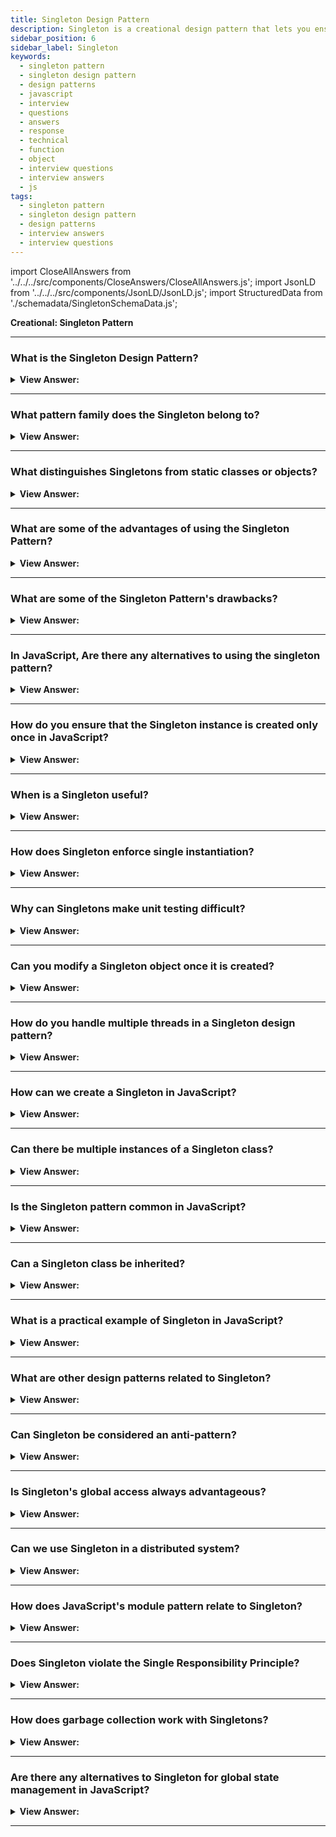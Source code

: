 ```yaml
---
title: Singleton Design Pattern
description: Singleton is a creational design pattern that lets you ensure that a class has only one instance, while providing a global access point to this instance.
sidebar_position: 6
sidebar_label: Singleton
keywords:
  - singleton pattern
  - singleton design pattern
  - design patterns
  - javascript
  - interview
  - questions
  - answers
  - response
  - technical
  - function
  - object
  - interview questions
  - interview answers
  - js
tags:
  - singleton pattern
  - singleton design pattern
  - design patterns
  - interview answers
  - interview questions
---
```


import CloseAllAnswers from '../../../src/components/CloseAnswers/CloseAllAnswers.js';
import JsonLD from '../../../src/components/JsonLD/JsonLD.js';
import StructuredData from './schemadata/SingletonSchemaData.js';

<JsonLD data={StructuredData} />

<head>
  <title>Singleton Pattern | JavaScript Frontend Interview Questions</title>
</head>

**Creational: Singleton Pattern**

<CloseAllAnswers />

---

### What is the Singleton Design Pattern?

<details className='answer'>
  <summary>
    <strong>View Answer:</strong>
  </summary>
  <div>
  <div>
      <strong>Interview Response:</strong> The Singleton Pattern ensures a class has only one instance, and provides a global point of access to it, enabling controlled and shared resource access across the entire application.
    </div>
    <br/>
    <div>
      <strong>Technical Response:</strong> The Singleton pattern is a design principle restricting a class's instantiation to one object. That's also useful when just one object is required to coordinate system-wide actions. The Singleton pattern traditionally gets implemented by creating a class with a method that creates a new class instance even if one doesn't already exist. If an object's instance already exists, it simply returns a pointer to it.<br/>
    </div><br />
  <div><strong className="codeExample">Diagram:</strong><br /><br />

  <div></div>

<img src="/img/javascript-singleton.jpg" /><br /><br />

**The objects participating in this pattern are:**

**Singleton** -- In example code: _MySingleton_

- It returns an instance via a constructor.
- In charge of creating and managing the instance object.

</div><br />
  <div><strong className="codeExample">Code Example:</strong><br /><br />

  <div></div>

Here's an example of how you can implement the Singleton Pattern using JavaScript ES6:

```javascript
class Singleton {
    constructor(data) {
        if (Singleton.instance) {
            return Singleton.instance;
        }
        Singleton.instance = this;
        this.data = data;
    }

    getData() {
        return this.data;
    }
}

// Usage
const singleton1 = new Singleton("Data for Singleton 1");
console.log(singleton1.getData()); // "Data for Singleton 1"

const singleton2 = new Singleton("Data for Singleton 2");
console.log(singleton2.getData()); // "Data for Singleton 1"

console.log(singleton1 === singleton2); // true
```

In this example, we try to instantiate `Singleton` twice with different data. But when we try to get the data from both instances, we see that they are the same. This is because the second instantiation does not actually create a new object, but returns the first one created.

The key point here is `Singleton.instance = this;` where we store the first instance created. On subsequent instantiations, `Singleton.instance` would be truthy, so the constructor will return this first instance rather than creating a new one.

  </div>

  </div>
</details>

---

### What pattern family does the Singleton belong to?

<details>
  <summary>
    <strong>View Answer:</strong>
  </summary>
  <div>
    <div>
      <strong>Interview Response:</strong> The Singleton pattern belongs to the Creational design patterns family, as it deals with object creation mechanisms, intending to create objects in a manner suitable to the situation.
    </div>
  </div>
</details>

---

### What distinguishes Singletons from static classes or objects?

<details>
  <summary>
    <strong>View Answer:</strong>
  </summary>
  <div>
  <div>
      <strong>Interview Response:</strong> Singletons can implement interfaces, extend classes, and allow for lazy initialization, while static classes or objects can't. They can also be passed as parameters or be serialized. JavaScript Singletons are similar to static classes and objects in that they only allow one instance, but they can be initialized lazily and provide a global point of access.
    </div><br/>
    <div>
      <strong>Technical Response:</strong> Singletons vary from static classes (or objects). Their initialization delays, typically because they require information that may not be available at the time of initialization. They don't make it easy for code that isn't aware of a previous reference to them to find them. A Singleton returns a structure rather than an object or a "class." Consider how closure variables aren't closures - the closure is the function scope that provides the closure.
    </div><br />
  <div><strong className="codeExample">Code Example:</strong><br /><br />

  <div></div>

Here's a code example illustrating the Singleton:

```javascript
class Singleton {
    constructor() {
        if (!Singleton.instance) {
            Singleton.instance = this;
        }

        return Singleton.instance;
    }

    someMethod() {
        console.log('I am a singleton method.');
    }
}

// Usage
const instance1 = new Singleton();
const instance2 = new Singleton();

console.log(instance1 === instance2); // true
instance1.someMethod(); // I am a singleton method.
instance2.someMethod(); // I am a singleton method.
```

And here's an example illustrating a static class in JavaScript:

```javascript
class StaticClass {
    static someMethod() {
        console.log('I am a static method.');
    }
}

// Usage
// const instance = new StaticClass(); // This would throw an error because static class cannot be instantiated.
StaticClass.someMethod(); // I am a static method.
```

In the Singleton example, we create only one instance of the class, and every subsequent `new` call returns the same instance. You can call instance methods on this instance, and it's capable of maintaining state.

In the static example, the class cannot be instantiated at all. Instead, methods are directly called on the class itself, and the class is incapable of maintaining state across the application.

  </div>
  </div>
</details>

---

### What are some of the advantages of using the Singleton Pattern?

<details>
  <summary>
    <strong>View Answer:</strong>
  </summary>
  <div>
  <div>
      <strong>Interview Response:</strong> Singleton pattern ensures controlled access to sole instance, can reduce system resources usage, and enables shared state across application. Also, it allows for lazy and controlled initialization.
    </div>
    <br/>
    <div>
      <strong>Technical Response:</strong> Benefits of the Singleton Pattern
    </div>
    <br />
    <div></div>

- You can be certain that a class only has one instance.
- You are granted global access to that instance.
- The singleton object only gets initialized the first time it is requested.

<br />
  </div>
</details>

---

### What are some of the Singleton Pattern's drawbacks?

<details>
  <summary>
    <strong>View Answer:</strong>
  </summary>
  <div>
  <div>
      <strong>Interview Response:</strong> Singletons can introduce global state, making debugging difficult. They may violate the single responsibility principle, hinder testability, and promote tight coupling, affecting code modularity.
    </div>
    <br/>
    <div>
      <strong>Interview Response:</strong> Restricting the instantiation to just one instance could save a lot of memory space. Instead of setting up memory for a new instance each time, we only have to set up memory for that one instance referenced throughout the application. However, Singletons are considered an anti-pattern, and we should try to avoid using them in JavaScript.
    </div>
    <br />
    <div></div>

- Infringes on the Single Responsibility Principle: At the same time, the pattern solves two problems.
- The Singleton pattern can hide lousy design, such as when application components know too much about each other.
- In a multithreaded environment, the pattern gets treated differently so that multiple threads do not create a singleton object multiple times.
- Unit testing the Singleton's client code may be complicated because many test frameworks rely on inheritance when producing mock objects. This reliance is relative to the constructor of the singleton class being private, and overriding static methods is impossible in most languages. You'll need to develop a unique way to mock the Singleton. Or don't write the tests at all. Alternatively, avoid using the Singleton pattern.

<br />
  </div>
</details>

---

### In JavaScript, Are there any alternatives to using the singleton pattern?

<details>
  <summary>
    <strong>View Answer:</strong>
  </summary>
  <div>
    <div>
      <strong>Interview Response:</strong> In JavaScript, alternatives to Singleton include 'module pattern', dependency injection, and state management libraries like Redux.
    </div><br/>
    <div>
      <strong>Interview Response:</strong> There are alternative patterns that can be used instead of the Singleton pattern in JavaScript. For example, the Revealing Module Pattern, Dependency Injection Pattern, and Factory Pattern can all be used to achieve similar results without the potential drawbacks of the Singleton pattern.
    </div>
  </div>
</details>

---

### How do you ensure that the Singleton instance is created only once in JavaScript?

<details>
  <summary><strong>View Answer:</strong></summary>
  <div>
  <div><strong>Interview Response:</strong> In JavaScript, you can use a closure to ensure that the Singleton instance is created only once. This is done by defining a private variable to hold the instance and a function to create the instance if it does not already exist.
  </div><br/>
  <div><strong>Technical Response:</strong> To ensure that the Singleton pattern is thread-safe in JavaScript, you can use a combination of closures and the module pattern. By using closures, you can create private variables and methods that are inaccessible from the outside world. And by using the module pattern, you can create a single instance of an object that can be shared across multiple modules without the risk of it being overwritten or modified by other threads.
  </div>
  </div>
</details>

---

### When is a Singleton useful?

<details>
  <summary><strong>View Answer:</strong></summary>
  <div>
  <div><strong>Interview Response:</strong> Singleton is useful when you need a single, globally accessible instance of a class, such as a logging system, database connections, or configuration manager.
  </div>
  </div>
</details>

---

### How does Singleton enforce single instantiation?

<details>
  <summary><strong>View Answer:</strong></summary>
  <div>
  <div><strong>Interview Response:</strong> Singleton enforces single instantiation by making the constructor private and providing a static method to get the singleton instance.
  </div>
  </div>
</details>

---

### Why can Singletons make unit testing difficult?

<details>
  <summary><strong>View Answer:</strong></summary>
  <div>
  <div><strong>Interview Response:</strong> Singleton can make unit testing difficult due to its global state, which can introduce unwanted dependencies between tests.
  </div>
  </div>
</details>

---

### Can you modify a Singleton object once it is created?

<details>
  <summary><strong>View Answer:</strong></summary>
  <div>
  <div><strong>Interview Response:</strong> Yes, the Singleton object can be modified once it's created. Singleton controls instantiation, not object immutability.
  </div><br />
  <div><strong className="codeExample">Code Example:</strong><br /><br />

  <div></div>

Yes, you can modify the properties of a Singleton object after it has been created. Let's demonstrate with an example:

```javascript
class Singleton {
    constructor() {
        if (!Singleton.instance) {
            Singleton.instance = this;
            this.data = null; // initialize data
        }

        return Singleton.instance;
    }

    setData(data) {
        this.data = data;
    }

    getData() {
        return this.data;
    }
}

// Usage
const singleton1 = new Singleton();

singleton1.setData("Initial data");
console.log(singleton1.getData()); // "Initial data"

const singleton2 = new Singleton();
console.log(singleton2.getData()); // "Initial data"

singleton2.setData("Modified data");
console.log(singleton1.getData()); // "Modified data"
console.log(singleton2.getData()); // "Modified data"
```

In this example, `singleton1` and `singleton2` are the same instance. Modifying the data through one instance reflects in the other because they are both the same object. The `setData` method allows us to modify the data stored in the singleton instance.

---

:::tip
Keep in mind that once the Singleton object has been created, you cannot create a new, different Singleton object. You can only modify the properties or call methods on the existing Singleton instance.
:::

  </div>
  </div>
</details>

---

### How do you handle multiple threads in a Singleton design pattern?

<details>
  <summary><strong>View Answer:</strong></summary>
  <div>
  <div><strong>Interview Response:</strong> JavaScript is inherently single-threaded, so it doesn't have concurrent thread issues. Singletons in JavaScript are thread-safe as they're initialized and accessed in a single, sequential execution thread.
  </div><br />
  <div><strong>Interview Response:</strong> JavaScript is single-threaded, which means it executes one operation at a time in a single sequence, or thread, of operations. This applies to both the JavaScript run on a web browser and Node.js. However, JavaScript can perform tasks asynchronously using mechanisms like callbacks, promises, and async/await. In terms of a Singleton design pattern, because JavaScript is single-threaded, it does not have the issue of multiple threads creating multiple instances of a singleton class at the same time, which can happen in multi-threaded languages.
  </div><br />
  <div><strong className="codeExample">Code Example:</strong><br /><br />

  <div></div>

Let's take a look at an async function modifying singleton data to simulate asynchronous operations.

```javascript
class Singleton {
    constructor() {
        if (!Singleton.instance) {
            Singleton.instance = this;
            this.data = null;
        }

        return Singleton.instance;
    }

    async setData(data) {
        // Simulating an async task
        return new Promise((resolve) => {
            setTimeout(() => {
                this.data = data;
                resolve();
            }, 100);
        });
    }

    getData() {
        return this.data;
    }
}

// Usage
const singleton1 = new Singleton();
const singleton2 = new Singleton();

(async function() {
    await singleton1.setData("Data from singleton1");
    console.log(singleton1.getData()); // "Data from singleton1"
    console.log(singleton2.getData()); // "Data from singleton1"

    await singleton2.setData("Data from singleton2");
    console.log(singleton1.getData()); // "Data from singleton2"
    console.log(singleton2.getData()); // "Data from singleton2"
})();
```

In this code, even though we are using async functions and tasks are not completed instantly, there will never be a problem with thread safety because JavaScript is single-threaded.

  </div>
  </div>
</details>

---

### How can we create a Singleton in JavaScript?

<details>
  <summary><strong>View Answer:</strong></summary>
  <div>
  <div><strong>Interview Response:</strong> To create a Singleton in JavaScript, we can use a combination of closures and the module pattern. By returning an object with only one instance, we ensure that the Singleton is created and accessed in a safe and efficient manner.
  </div><br />
  <div><strong className="codeExample">Code Example:</strong><br /><br />

  <div></div>

```js
class Singleton {
    constructor() {
        if (!Singleton.instance) {
            Singleton.instance = this;
        }

        return Singleton.instance;
    }
}

// Usage
const singleton1 = new Singleton();
const singleton2 = new Singleton();

console.log(singleton1 === singleton2); // true

```

  </div>
  </div>
</details>

---

### Can there be multiple instances of a Singleton class?

<details>
  <summary><strong>View Answer:</strong></summary>
  <div>
  <div><strong>Interview Response:</strong> No, the Singleton pattern ensures there is only one instance of a class.
  </div>
  </div>
</details>

---

### Is the Singleton pattern common in JavaScript?

<details>
  <summary><strong>View Answer:</strong></summary>
  <div>
  <div><strong>Interview Response:</strong> Yes, Singleton is common in JavaScript due to its module pattern, which encapsulates code within a single unit of functionality.
  </div>
  </div>
</details>

---

### Can a Singleton class be inherited?

<details>
  <summary><strong>View Answer:</strong></summary>
  <div>
  <div><strong>Interview Response:</strong> Yes, a Singleton class can be inherited in JavaScript. However, the Singleton nature applies to the parent class, not to the derived classes, which could have multiple instances.
  </div><br />
  <div><strong className="codeExample">Code Example:</strong><br /><br />

  <div></div>

Here's an example of how a Singleton class can be inherited in JavaScript.

```javascript
class Singleton {
    constructor() {
        if (!Singleton.instance) {
            Singleton.instance = this;
        }
        return Singleton.instance;
    }
}

class Child extends Singleton {
    constructor() {
        super();
    }

    childMethod() {
        console.log('This is a method from the Child class');
    }
}

// Usage
const singleton1 = new Singleton();
const singleton2 = new Singleton();
console.log(singleton1 === singleton2); // true

const child1 = new Child();
const child2 = new Child();
console.log(child1 === child2); // false

child1.childMethod(); // "This is a method from the Child class"
child2.childMethod(); // "This is a method from the Child class"
```

In this code, `Singleton` is a singleton class and `Child` extends `Singleton`. When we try to create multiple instances of `Child`, we see that they are not the same instance (`child1` is not equal to `child2`), meaning the singleton nature of `Singleton` does not apply to `Child`. Each instance of `Child` has its own separate state and behavior.

  </div>
  </div>
</details>

---

### What is a practical example of Singleton in JavaScript?

<details>
  <summary><strong>View Answer:</strong></summary>
  <div>
  <div><strong>Interview Response:</strong> A practical use-case of Singleton could be a logging system where you want to maintain a single log file, or a database connection, or a configuration object that needs to be shared and used across your application.
  </div><br />
  <div><strong className="codeExample">Code Example:</strong><br /><br />

  <div></div>

```javascript
class Logger {
    constructor() {
        if (!Logger.instance) {
            Logger.instance = this;
            this.logs = [];
        }

        return Logger.instance;
    }

    log(message) {
        this.logs.push(message);
        console.log(`LOG: ${message}`);
    }

    printLogCount() {
        console.log(`${this.logs.length} Logs`);
    }
}

// Usage
const logger1 = new Logger();
Object.freeze(logger1); // to make sure it's not modified elsewhere

logger1.log('First piece of log');
logger1.printLogCount(); // "1 Logs"

const logger2 = new Logger();
Object.freeze(logger2); // to make sure it's not modified elsewhere

logger2.log('Second piece of log');
logger2.printLogCount(); // "2 Logs"

console.log(logger1 === logger2); // true
```

In this example, `Logger` is a Singleton class with methods to log a message and print the total number of logs. `logger1` and `logger2` are both instances of `Logger`, but they are actually the same object because `Logger` is a Singleton class. As such, the logs added via `logger1` and `logger2` are both stored in the same array.

  </div>
  </div>
</details>

---

### What are other design patterns related to Singleton?

<details>
  <summary><strong>View Answer:</strong></summary>
  <div>
  <div><strong>Interview Response:</strong> Singleton is part of creational design patterns. Other patterns in this category include Factory, Abstract Factory, Builder, and Prototype.
  </div>
  </div>
</details>

---

### Can Singleton be considered an anti-pattern?

<details>
  <summary><strong>View Answer:</strong></summary>
  <div>
  <div><strong>Interview Response:</strong> Yes, some developers consider Singleton as an anti-pattern because it introduces a global state, making code harder to understand, test, and maintain.
  </div>
  </div>
</details>

---

### Is Singleton's global access always advantageous?

<details>
  <summary><strong>View Answer:</strong></summary>
  <div>
  <div><strong>Interview Response:</strong> No, while global access is convenient, it can make code dependencies less clear and cause problems with resource contention and coupling.
  </div>
  </div>
</details>

---

### Can we use Singleton in a distributed system?

<details>
  <summary><strong>View Answer:</strong></summary>
  <div>
  <div><strong>Interview Response:</strong> In distributed systems, Singleton can be challenging due to the difficulty in maintaining a single instance across multiple servers or processes.
  </div>
  </div>
</details>

---

### How does JavaScript's module pattern relate to Singleton?

<details>
  <summary><strong>View Answer:</strong></summary>
  <div>
  <div><strong>Interview Response:</strong> JavaScript's module pattern implements Singleton, as it encapsulates code in a single unit of functionality, restricting direct access to some of its components.
  </div><br/>
  <div><strong>Interview Response:</strong> The JavaScript Module Pattern is another way to achieve Singleton-like behavior. In fact, every JavaScript module is in its own way is a Singleton because the instance of the module is created when it's loaded, and the same instance gets reused wherever the module is imported.
  </div><br />
  <div><strong className="codeExample">Code Example:</strong><br /><br />

  <div></div>

```javascript
// logger.js
let logs = [];

const logger = {
    log(message) {
        logs.push(message);
        console.log(`LOG: ${message}`);
    },

    printLogCount() {
        console.log(`${logs.length} Logs`);
    }
}

export default logger;


// main.js
import logger from './logger.js';

logger.log('This is from main.js');
logger.printLogCount(); // "1 Logs"


// other.js
import logger from './logger.js';

logger.log('This is from other.js');
logger.printLogCount(); // "2 Logs"
```

In this example, `logger.js` exports a `logger` object. This object is created once when `logger.js` is first imported, and the same object is used in any subsequent imports (like in `main.js` and `other.js`).

As a result, even though `logger` is imported in two different files, it maintains state across those files because it's the same object. This makes the JavaScript module pattern similar to the Singleton pattern in a way.

  </div>
  </div>
</details>

---

### Does Singleton violate the Single Responsibility Principle?

<details>
  <summary><strong>View Answer:</strong></summary>
  <div>
  <div><strong>Interview Response:</strong> Yes, Singleton can violate the Single Responsibility Principle, as it manages its own creation and lifecycle in addition to its primary functionality.
  </div>
  </div>
</details>

---

### How does garbage collection work with Singletons?

<details>
  <summary><strong>View Answer:</strong></summary>
  <div>
  <div><strong>Interview Response:</strong> In JavaScript, Singletons aren't garbage collected while the application is running because they're globally accessible and not dereferenced, hence, considered still "in use" by the garbage collector.
  </div>
  </div>
</details>

---

### Are there any alternatives to Singleton for global state management in JavaScript?

<details>
  <summary><strong>View Answer:</strong></summary>
  <div>
  <div><strong>Interview Response:</strong> Yes, alternatives to Singleton for global state management in JavaScript include the module pattern, dependency injection, and state management libraries such as Redux, MobX, or the Context API in React.
  </div>
  </div>
</details>

---

